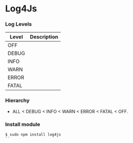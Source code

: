Log4Js
======


### Log Levels

| Level | Description |
|-------|-------------|
|OFF    |             |
|DEBUG  |             |
|INFO   |             |
|WARN   |             |
|ERROR  |             |
|FATAL  |             |

### Hierarchy

* ALL < DEBUG < INFO < WARN < ERROR < FATAL < OFF.

### Install module

```
$ sudo npm install log4js
``



